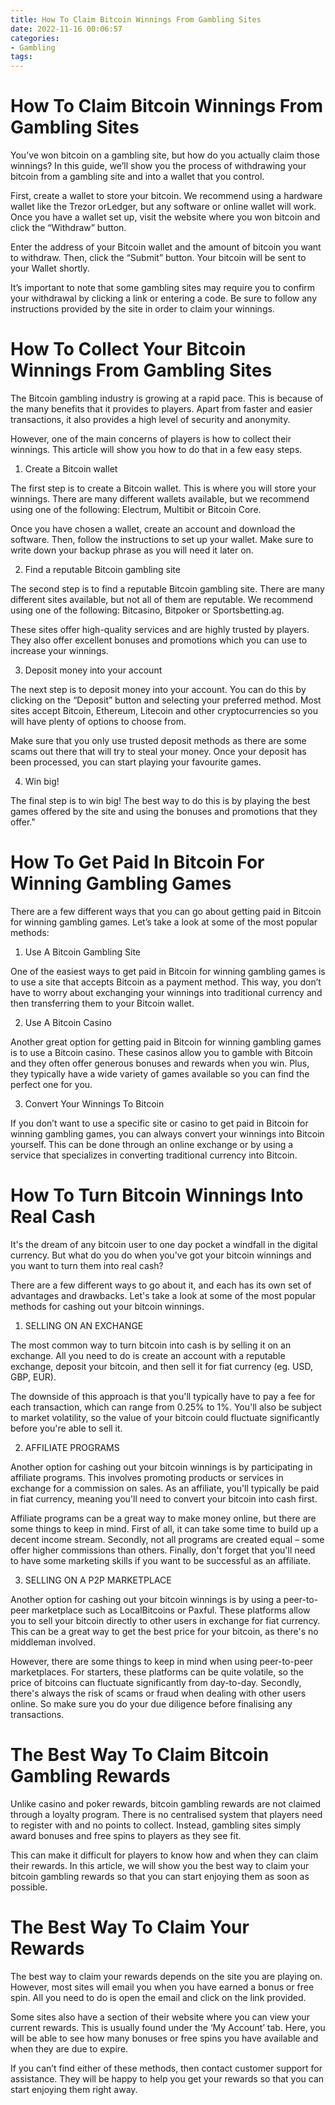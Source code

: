```yaml
---
title: How To Claim Bitcoin Winnings From Gambling Sites
date: 2022-11-16 00:06:57
categories:
- Gambling
tags:
---
```



#  How To Claim Bitcoin Winnings From Gambling Sites

You’ve won bitcoin on a gambling site, but how do you actually claim those winnings? In this guide, we’ll show you the process of withdrawing your bitcoin from a gambling site and into a wallet that you control.

First, create a wallet to store your bitcoin. We recommend using a hardware wallet like the Trezor orLedger, but any software or online wallet will work. Once you have a wallet set up, visit the website where you won bitcoin and click the “Withdraw” button.

Enter the address of your Bitcoin wallet and the amount of bitcoin you want to withdraw. Then, click the “Submit” button. Your bitcoin will be sent to your Wallet shortly.

It’s important to note that some gambling sites may require you to confirm your withdrawal by clicking a link or entering a code. Be sure to follow any instructions provided by the site in order to claim your winnings.

#  How To Collect Your Bitcoin Winnings From Gambling Sites

The Bitcoin gambling industry is growing at a rapid pace. This is because of the many benefits that it provides to players. Apart from faster and easier transactions, it also provides a high level of security and anonymity.

However, one of the main concerns of players is how to collect their winnings. This article will show you how to do that in a few easy steps.

1) Create a Bitcoin wallet

The first step is to create a Bitcoin wallet. This is where you will store your winnings. There are many different wallets available, but we recommend using one of the following: Electrum, Multibit or Bitcoin Core.

Once you have chosen a wallet, create an account and download the software. Then, follow the instructions to set up your wallet. Make sure to write down your backup phrase as you will need it later on.

2) Find a reputable Bitcoin gambling site

The second step is to find a reputable Bitcoin gambling site. There are many different sites available, but not all of them are reputable. We recommend using one of the following: Bitcasino, Bitpoker or Sportsbetting.ag.

These sites offer high-quality services and are highly trusted by players. They also offer excellent bonuses and promotions which you can use to increase your winnings.

3) Deposit money into your account

The next step is to deposit money into your account. You can do this by clicking on the “Deposit” button and selecting your preferred method. Most sites accept Bitcoin, Ethereum, Litecoin and other cryptocurrencies so you will have plenty of options to choose from.

Make sure that you only use trusted deposit methods as there are some scams out there that will try to steal your money. Once your deposit has been processed, you can start playing your favourite games.


 4) Win big!

The final step is to win big! The best way to do this is by playing the best games offered by the site and using the bonuses and promotions that they offer."

#  How To Get Paid In Bitcoin For Winning Gambling Games

There are a few different ways that you can go about getting paid in Bitcoin for winning gambling games. Let’s take a look at some of the most popular methods:

1. Use A Bitcoin Gambling Site

One of the easiest ways to get paid in Bitcoin for winning gambling games is to use a site that accepts Bitcoin as a payment method. This way, you don’t have to worry about exchanging your winnings into traditional currency and then transferring them to your Bitcoin wallet.

2. Use A Bitcoin Casino

Another great option for getting paid in Bitcoin for winning gambling games is to use a Bitcoin casino. These casinos allow you to gamble with Bitcoin and they often offer generous bonuses and rewards when you win. Plus, they typically have a wide variety of games available so you can find the perfect one for you.

3. Convert Your Winnings To Bitcoin

If you don’t want to use a specific site or casino to get paid in Bitcoin for winning gambling games, you can always convert your winnings into Bitcoin yourself. This can be done through an online exchange or by using a service that specializes in converting traditional currency into Bitcoin.

#  How To Turn Bitcoin Winnings Into Real Cash

It's the dream of any bitcoin user to one day pocket a windfall in the digital currency. But what do you do when you've got your bitcoin winnings and you want to turn them into real cash?

There are a few different ways to go about it, and each has its own set of advantages and drawbacks. Let's take a look at some of the most popular methods for cashing out your bitcoin winnings.

1. SELLING ON AN EXCHANGE

The most common way to turn bitcoin into cash is by selling it on an exchange. All you need to do is create an account with a reputable exchange, deposit your bitcoin, and then sell it for fiat currency (eg. USD, GBP, EUR).

The downside of this approach is that you'll typically have to pay a fee for each transaction, which can range from 0.25% to 1%. You'll also be subject to market volatility, so the value of your bitcoin could fluctuate significantly before you're able to sell it.

2. AFFILIATE PROGRAMS

Another option for cashing out your bitcoin winnings is by participating in affiliate programs. This involves promoting products or services in exchange for a commission on sales. As an affiliate, you'll typically be paid in fiat currency, meaning you'll need to convert your bitcoin into cash first.

Affiliate programs can be a great way to make money online, but there are some things to keep in mind. First of all, it can take some time to build up a decent income stream. Secondly, not all programs are created equal – some offer higher commissions than others. Finally, don't forget that you'll need to have some marketing skills if you want to be successful as an affiliate.

3. SELLING ON A P2P MARKETPLACE

Another option for cashing out your bitcoin winnings is by using a peer-to-peer marketplace such as LocalBitcoins or Paxful. These platforms allow you to sell your bitcoin directly to other users in exchange for fiat currency. This can be a great way to get the best price for your bitcoin, as there's no middleman involved.

However, there are some things to keep in mind when using peer-to-peer marketplaces. For starters, these platforms can be quite volatile, so the price of bitcoins can fluctuate significantly from day-to-day. Secondly, there's always the risk of scams or fraud when dealing with other users online. So make sure you do your due diligence before finalising any transactions.

#  The Best Way To Claim Bitcoin Gambling Rewards

Unlike casino and poker rewards, bitcoin gambling rewards are not claimed through a loyalty program. There is no centralised system that players need to register with and no points to collect. Instead, gambling sites simply award bonuses and free spins to players as they see fit.

This can make it difficult for players to know how and when they can claim their rewards. In this article, we will show you the best way to claim your bitcoin gambling rewards so that you can start enjoying them as soon as possible.

# The Best Way To Claim Your Rewards

The best way to claim your rewards depends on the site you are playing on. However, most sites will email you when you have earned a bonus or free spin. All you need to do is open the email and click on the link provided.

Some sites also have a section of their website where you can view your current rewards. This is usually found under the ‘My Account’ tab. Here, you will be able to see how many bonuses or free spins you have available and when they are due to expire.

If you can’t find either of these methods, then contact customer support for assistance. They will be happy to help you get your rewards so that you can start enjoying them right away.